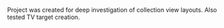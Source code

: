 Project was created for deep investigation of collection view layouts. Also tested TV target creation.